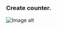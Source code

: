 ### Create counter.
![Image alt](https://github.com/blue-script/mondays-final-test/tree/main/src/mock.png)